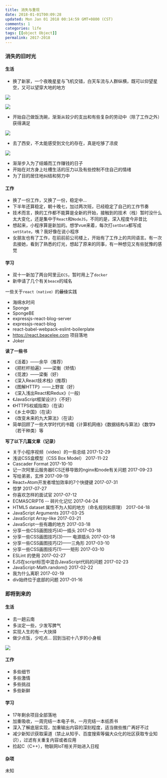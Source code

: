 ```yaml
---
title: 消失与重现
date: 2018-01-01T00:09:28
updated: Mon Jan 01 2018 00:14:59 GMT+0800 (CST)
comments: 1
categories: life
tags: [[object Object]]
permalink: 2017-2018
---
```


### 消失的旧时光
#### 生活

- 换了新家，一个夜晚星星与飞机交错，白天车流与人群纵横，既可以仰望星空，又可以望穿大地的地方

<!--more-->
![](https://images-manager.oss-cn-shanghai.aliyuncs.com/2017/1.jpg)

![](https://images-manager.oss-cn-shanghai.aliyuncs.com/2017/5.jpg)

- 开始自己做饭洗碗，渐渐从较少的支出和有些复杂的劳动中（除了工作之外）获得满足

![](https://images-manager.oss-cn-shanghai.aliyuncs.com/2017/3.jpg)

- 去了西安，不太能感受到文化的存在，真是吃够了凉皮

![](https://images-manager.oss-cn-shanghai.aliyuncs.com/2017/2.jpg)

- 渐渐步入为了结婚而工作赚钱的日子
- 开始在对方身上吐槽生活的压力以及有些控制不住自己的情绪
- 为了目的居住地纠结和努力中

#### 工作

- 换了一份工作，又换了一份，稳定中…
- 下半年还算稳定，朝十晚七，加过两次班，已经稳定了自己的工作节奏
- 技术而言，换的工作都不能算是全新的开始，接触到的技术（栈）暂时没什么太大变化，还是集中于`React`和`NodeJS`，不同的是，深入程度今非昔比
- 想起来，小程序算是新加的。想学vue来着，每次打`setData`都写成`setState`，咦？我好像在说小程序
- 女朋友也有了工作，在前前前公司楼上，开始有了工作上的共同语言。有一次去接她，看到了熟悉的灯光，想起了原来的同事，有一种想见又有些犹豫的感觉

#### 学习

- 双十一新加了两台阿里云`ECS`，暂时用上了`docker`
- 新申请了几个有关`beace`的域名

一些关于`react（native）`的~~最佳~~实践
- 海绵水时间
- Sponge
- SpongeBE
- expressjs-react-blog-server
- expressjs-react-blog
- react-babel-webpack-eslint-boilerplate
- https://react.beacelee.com 项目落地
- Joker

**读了一些书**
- 《活着》——余华（推荐）
- 《把栏杆拍遍》——梁衡（矫情）
- 《觅渡》——梁衡（好）
- 《深入React技术栈》(推荐)
- 《图解HTTP》——上野宣（好）
- 《深入浅出React和Redux》(一般)
- 《JavaScript框架设计》（不好）
- 《HTTPS权威指南》（在读）
- 《乡土中国》（在读）
- 《改变未来的九大算法》（在读）
- 简单回顾了一些大学时代的书籍《计算机网络》《数据结构与算法》《数学》（若干种类）等

**写了以下几篇文章（记录）**
- 关于小程序视频（video）的一些总结  2017-12-29
- 浅谈CSS盒模型（CSS Box Model）  2017-11-22
- Cascader Format  2017-10-10
- 记一次阿里云服务器ECS迁移导致的nginx和node有关问题  2017-09-23
- 写给弟弟，玄烨  2017-09-19
- React+Atom开发者增加效率的7个快捷键  2017-07-31
- 惊梦  2017-07-27
- 你喜欢怎样的面试官  2017-07-12
- ECMASCRIPT6 -- 碎片化记忆  2017-04-24
- HTML5 dataset 属性不为人知的地方（命名规则和原理）  2017-04-18
- JavaScript Arguments  2017-03-25
- JavaScript Array-like  2017-03-21
- JavaScript一些有趣的地方  2017-03-18
- 分享一些CSS画图技巧(4)—插头  2017-03-18
- 分享一些CSS画图技巧(3)—— 电源插头  2017-03-18
- 分享一些CSS画图技巧(2)——三角形  2017-03-10
- 分享一些CSS画图技巧(1)——矩形  2017-03-10
- ESLint 的使用  2017-02-27
- EJS在script标签中混合JavaScript代码的问题  2017-02-23
- JavaScript-Math.random()  2017-02-22
- 我为什么离职  2017-02-19
- div始终位于底部的问题  2017-01-16

### 即将到来的
#### 生活
- 去一趟云南
- 多淡定一些，少发写脾气
- 实现人生的有一大抉择
- 做少点饭，少吃点… 回到当初十八岁的小身板

![](https://images-manager.oss-cn-shanghai.aliyuncs.com/2017/4.jpg)

#### 工作
- 多些细节
- 多些激情
- 多些挑战
- 多些新鲜

#### 学习
- 17年剩余项目全部落地
- 加重吸收，一周完结一本电子书，一月完结一本纸质书
- 深入了解底层实现，加重输出内容的深刻程度，适当做些推广再好不过
- 减少新知识获取渠道（禁止从知乎、百度搜索等偏大众化的社区获取专业知识），过滤有关重复内容或者应用
- 捡起C（C++），物联网loT相关开始进入日程

#### 杂项
未知


